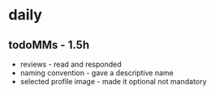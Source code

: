 # daily

## todoMMs - 1.5h
* reviews - read and responded
* naming convention - gave a descriptive name
* selected profile image - made it optional not mandatory